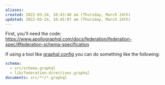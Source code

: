 ```yaml
---
aliases: 
created: 2022-03-24, 10:43:40 am (Thursday, March 24th)
updated: 2022-03-24, 10:45:07 am (Thursday, March 24th)
---
```

First, you'll need the code: https://www.apollographql.com/docs/federation/federation-spec/#federation-schema-specification

If using a tool like [graphql config](https://www.graphql-config.com/docs/user/user-introduction) you can do something like the following:

```yaml
schema:
  - src/schema.graphql
  - lib/federation-directives.graphql
documents: src/**/*.graphql
```